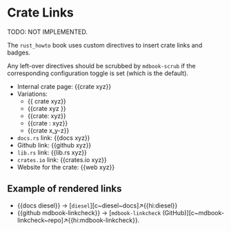 # Crate Links

TODO: NOT IMPLEMENTED.

The `rust_howto` book uses custom directives to insert crate links and badges.

Any left-over directives should be scrubbed by `mdbook-scrub` if the corresponding configuration toggle is set (which is the default).

- Internal crate page: {{crate xyz}}
- Variations:
  - {{ crate xyz}}
  - {{crate xyz }}
  - {{crate: xyz}}
  - {{crate : xyz}}
  - {{crate x_y-z}}
- `docs.rs` link: {{docs xyz}}
- Github link: {{github xyz}}
- `lib.rs` link: {{lib.rs xyz}}
- `crates.io` link: {{crates.io xyz}}
- Website for the crate: {{web xyz}}

## Example of rendered links

- {{docs diesel}} -> [`diesel`][c~diesel~docs]↗{{hi:diesel}}
- {{github mdbook-linkcheck}} -> [`mdbook-linkcheck` (GitHub)][c~mdbook-linkcheck~repo]↗{{hi:mdbook-linkcheck}}.
